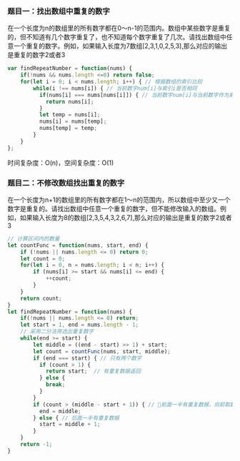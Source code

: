 ### 题目一：找出数组中重复的数字
在一个长度为n的数组里的所有数字都在0～n-1的范围内。数组中某些数字是重复的，但不知道有几个数字重复了，也不知道每个数字重复了几次。请找出数组中任意一个重复的数字。例如，如果输入长度为7数组[2,3,1,0,2,5,3],那么对应的输出是重复的数字2或者3
```js
var findRepeatNumber = function(nums) {
    if(!nums && nums.length <=0) return false;
    for(let i = 0; i < nums.length; i++) { // 根据数组的索引比较
        while(i !== nums[i]) { // 当前数字num[i]与索引i是否相同
          if(nums[i] === nums[nums[i]]) { // 当前数字num[i]与当前数字作为索引在数组中的值nums[nums[i]]是否相同
            return nums[i];
          }
          let temp = nums[i];
          nums[i] = nums[temp];
          nums[temp] = temp;
        }
    }
};
```
时间复杂度：O(n)，空间复杂度：O(1)
### 题目二：不修改数组找出重复的数字
在一个长度为n+1的数组里的所有数字都在1～n的范围内，所以数组中至少又一个数字是重复的。请找出数组中任意一个重复的数字，但不能修改输入的数组。例如，如果输入长度为8的数组[2,3,5,4,3,2,6,7],那么对应的输出是重复的数字2或者3
```js
// 计算区间内的数量
let countFunc = function(nums, start, end) {
    if (!nums || nums.length <= 0) return 0;
    let count = 0;
    for(let i = 0, n = nums.length; i < n; i++) {
        if (nums[i] >= start && nums[i] <= end) {
            ++count;
        }
    }
    return count;
}
let findRepeatNumber = function(nums) {
    if(!nums || nums.length <= 0) return;
    let start = 1, end = nums.length - 1;
    // 采用二分法筛选出重复数字
    while(end >= start) {
        let middle = ((end - start) >> 1) + start;
        let count = countFunc(nums, start, middle);
        if (end === start) { // 只有两个数字
          if (count > 1) {
            return start;  // 有重复数据返回
          } else {
            break;
          }
        }
        if (count > (middle - start + 1)) { // 前面一半有重复数据，向前取数据
          end = middle;
        } else { // 后面一半有重复数据
          start = middle + 1;
        }
    }
    return -1;
}
```
